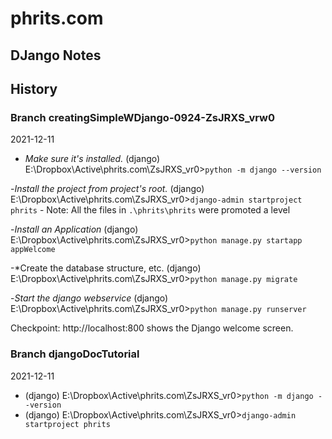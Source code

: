 # phrits.com

## DJango Notes


## History

### Branch creatingSimpleWDjango-0924-ZsJRXS_vrw0 

2021-12-11

- *Make sure it's installed.*
(django) E:\Dropbox\Active\phrits.com\ZsJRXS_vr0>`python -m django --version`

-*Install the project from project's root.*
(django) E:\Dropbox\Active\phrits.com\ZsJRXS_vr0>`django-admin startproject phrits`
    - Note: All the files in `.\phrits\phrits` were promoted a level

-*Install an Application*
(django) E:\Dropbox\Active\phrits.com\ZsJRXS_vr0>`python manage.py startapp appWelcome`

-*Create the database structure, etc.
(django) E:\Dropbox\Active\phrits.com\ZsJRXS_vr0>`python manage.py migrate`

-*Start the django webservice*
(django) E:\Dropbox\Active\phrits.com\ZsJRXS_vr0>`python manage.py runserver`

Checkpoint: http://localhost:800 shows the Django welcome screen.

### Branch djangoDocTutorial

2021-12-11
- (django) E:\Dropbox\Active\phrits.com\ZsJRXS_vr0>`python -m django --version`
- (django) E:\Dropbox\Active\phrits.com\ZsJRXS_vr0>`django-admin startproject phrits`

